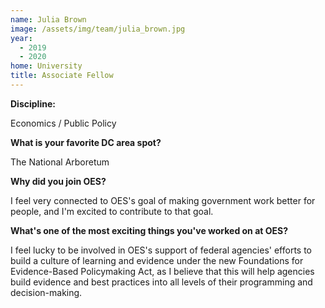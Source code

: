 ```yaml
---
name: Julia Brown
image: /assets/img/team/julia_brown.jpg
year:
  - 2019
  - 2020
home: University
title: Associate Fellow
---
```


**Discipline:**

Economics / Public Policy

**What is your favorite DC area spot?**

The National Arboretum

**Why did you join OES?**

I feel very connected to OES's goal of making government work better for people, and I'm excited to contribute to that goal. 

**What's one of the most exciting things you've worked on at OES?**

I feel lucky to be involved in OES's support of federal agencies' efforts to build a culture of learning and evidence under the new Foundations for Evidence-Based Policymaking Act, as I believe that this will help agencies build evidence and best practices into all levels of their programming and decision-making. 
